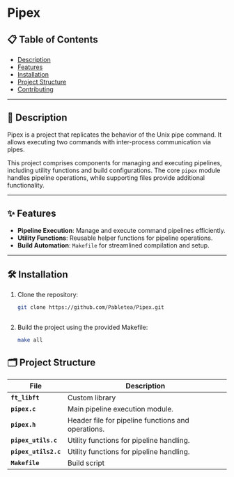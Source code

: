 # Pipex



## 📋 Table of Contents
- [Description](#-description)
- [Features](#-features)
- [Installation](#-installation)
- [Project Structure](#-project-structure)
- [Contributing](#-contributing)

---

## 📖 Description
Pipex is a project that replicates the behavior of the Unix pipe command. It allows executing two commands with inter-process communication via pipes.

This project comprises components for managing and executing pipelines, including utility functions and build configurations. The core `pipex` module handles pipeline operations, while supporting files provide additional functionality.

---

## ✨ Features

- **Pipeline Execution**: Manage and execute command pipelines efficiently.
- **Utility Functions**: Reusable helper functions for pipeline operations.
- **Build Automation**: `Makefile` for streamlined compilation and setup.

---

## 🛠 Installation

1. Clone the repository:
   ```bash
   git clone https://github.com/Pabletea/Pipex.git
 

2. Build the project using the provided Makefile:
   ```bash
   make all


## 🗂 Project Structure

| File                        | Description                                                                 |
|-----------------------------|-----------------------------------------------------------------------------|
| **`ft_libft`**       | Custom library     |
| **`pipex.c`**       | Main pipeline execution module.         |
| **`pipex.h`**       | Header file for pipeline functions and operations.            |
| **`pipex_utils.c`** | Utility functions for pipeline handling.                      |
| **`pipex_utils2.c`** | Utility functions for pipeline handling.  |
| **`Makefile`** | Build script                      |



